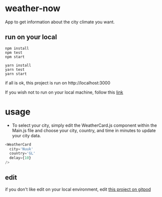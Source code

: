 
# weather-now
App to get information about the city climate you want.


## run on your local
```
npm install
npm test
npm start
```

```
yarn install
yarn test
yarn start
```

if all is ok, this project is run on http://localhost:3000

If you wish not to run on your local machine, follow this [link](https://juliocesarceron.github.io/weather-now/)


# usage
- To select your city, simply edit the WeatherCard.js component within the Main.js file and choose your city, country, and time in minutes to update your city data. 
```javascript
<WeatherCard
  city='Nuuk'
  country='GL'
  delay={10}
/>
```  

## edit

if you don't like edit on your local environment, edit [this project on gitpod](https://gitpod.io/#https://github.com/JulioCesarCeron/weather-now)